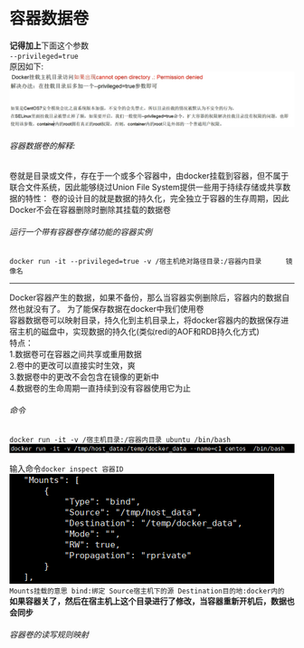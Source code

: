 # 容器数据卷
**记得加上**下面这个参数  
``--privileged=true``  
原因如下:  
![img_42.png](img_42.png)  

###### 容器数据卷的解释:
卷就是目录或文件，存在于一个或多个容器中，由docker挂载到容器，但不属于联合文件系统，因此能够绕过Union File System提供一些用于持续存储或共享数据的特性：
卷的设计目的就是数据的持久化，完全独立于容器的生存周期，因此Docker不会在容器删除时删除其挂载的数据卷  

###### 运行一个带有容器卷存储功能的容器实例
``docker run -it --privileged=true -v /宿主机绝对路径目录:/容器内目录      镜像名``

---
Docker容器产生的数据，如果不备份，那么当容器实例删除后，容器内的数据自然也就没有了。
为了能保存数据在docker中我们使用卷  
容器数据卷可以映射目录，持久化到主机目录上，将docker容器内的数据保存进宿主机的磁盘中，实现数据的持久化(类似redi的AOF和RDB持久化方式)  
特点：  
1.数据卷可在容器之间共享或重用数据  
2.卷中的更改可以直接实时生效，爽  
3.数据卷中的更改不会包含在镜像的更新中  
4.数据卷的生命周期一直持续到没有容器使用它为止  
###### 命令
``docker run -it -v /宿主机目录:/容器内目录 ubuntu /bin/bash``  
![img_43.png](img_43.png)  


输入命令``docker inspect 容器ID``  
![img_44.png](img_44.png)  
``Mounts挂载的意思 bind:绑定 Source宿主机下的源 Destination目的地:docker内的``  
**如果容器关了，然后在宿主机上这个目录进行了修改，当容器重新开机后，数据也会同步**  


###### 容器卷的读写规则映射  

